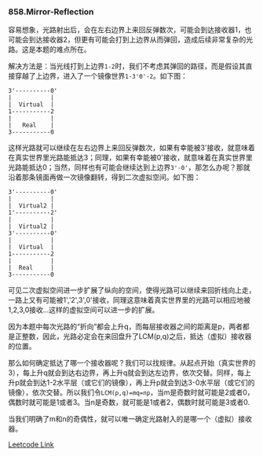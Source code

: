 ### 858.Mirror-Reflection

容易想象，光路射出后，会在左右边界上来回反弹数次，可能会到达接收器1，也可能会到达接收器2，但更有可能会打到上边界从而弹回，造成后续非常复杂的光路。这是本题的难点所在。

解决方法是：当光线打到上边界```1-2```时，我们不考虑其弹回的路径，而是假设其直接穿越了上边界，进入了一个镜像世界```1-3'0'-2```。如下图：
```
3'----------0'
|           |
|  Virtual  |
1-----------2
|           |
|   Real    |
3-----------0
```
这样光路就可以继续在左右边界上来回反弹数次，如果有幸能被3'接收，就意味着在真实世界里光路能抵达3；同理，如果有幸能被0'接收，就意味着在真实世界里光路能抵达0；当然，同样也有可能会继续达到上边界```3'-0'```，那怎么办呢？那就沿着那条镜面再做一次镜像翻转，得到二次虚拟空间。如下图：
```
3'----------0'
|           |
|  Virtual2 |
1'----------2'
|           |
|  Virtual2 |
3'----------0'
|           |
|  Virtual  |
1-----------2
|           |
|  Real     |
3-----------0
```
可见二次虚拟空间进一步扩展了纵向的空间，使得光路可以继续来回折线向上走，一路上又有可能被1','2',3',0'接收，同理这意味着真实世界里的光路可以相应地被1,2,3,0接收...这样的虚拟空间可以进一步的扩展。

因为本题中每次光路的“折向”都会上升q，而每层接收器之间的距离是p，两者都是正整数，因此，光路必定会在来回盘升了LCM(p,q)之后，抵达（虚拟）接收器的位置。

那么如何确定抵达了哪一个接收器呢？我们可以找规律。从起点开始（真实世界的3），每上升q就会到达右边界，再上升q就会到达左边界，依次交替。同样，每上升p就会到达1-2水平层（或它们的镜像），再上升p就会到达3-0水平层（或它们的镜像），依次交替。所以我们令```LCM(p,q)=mq=np```，当m是奇数时就可能是2或者0，偶数时就可能是1或者3。当n是奇数，就可能是1或者2，偶数时就可能是3或者0.

当我们明确了m和n的奇偶性，就可以唯一确定光路射入的是哪一个（虚拟）接收器。


[Leetcode Link](https://leetcode.com/problems/mirror-reflection)
